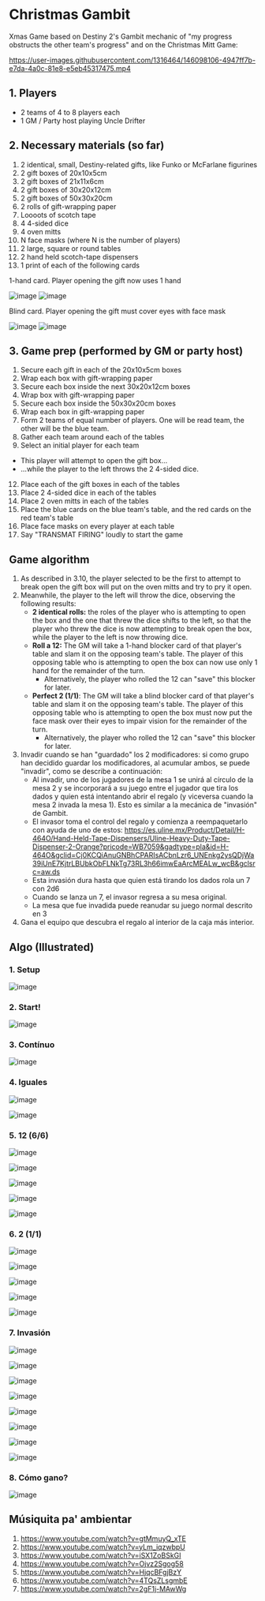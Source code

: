 # Christmas Gambit

Xmas Game based on Destiny 2's Gambit mechanic of "my progress obstructs the other team's progress" and on the Christmas Mitt Game:


https://user-images.githubusercontent.com/1316464/146098106-4947ff7b-e7da-4a0c-81e8-e5eb45317475.mp4


## 1. Players

- 2 teams of 4 to 8 players each
- 1 GM / Party host playing Uncle Drifter

## 2. Necessary materials (so far)

1. 2 identical, small, Destiny-related gifts, like Funko or McFarlane figurines
2. 2 gift boxes of 20x10x5cm
3. 2 gift boxes of 21x11x6cm
4. 2 gift boxes of 30x20x12cm
5. 2 gift boxes of 50x30x20cm
6. 2 rolls of gift-wrapping paper
7. Loooots of scotch tape
8. 4 4-sided dice
9. 4 oven mitts
10. N face masks (where N is the number of players)
11. 2 large, square or round tables
12. 2 hand held scotch-tape dispensers
13. 1 print of each of the following cards

1-hand card. Player opening the gift now uses 1 hand

![image](https://user-images.githubusercontent.com/1316464/149075108-f0913bf5-51ac-4a9b-97a9-d15d9bc814c8.png)
![image](https://user-images.githubusercontent.com/1316464/149075175-0aab030d-955b-42fc-9c8b-37bc5e9d44e6.png)

Blind card. Player opening the gift must cover eyes with face mask

![image](https://user-images.githubusercontent.com/1316464/149075142-0838b12b-a5fb-4b29-bf25-c2d46f2f0bdf.png)
![image](https://user-images.githubusercontent.com/1316464/149075201-4b0a2bc6-3c37-4b7c-9190-93b8b8807b5d.png)


## 3. Game prep (performed by GM or party host)

1. Secure each gift in each of the 20x10x5cm boxes
2. Wrap each box with gift-wrapping paper
3. Secure each box inside the next 30x20x12cm boxes
4. Wrap box with gift-wrapping paper
5. Secure each box inside the 50x30x20cm boxes
6. Wrap each box in gift-wrapping paper
7. Form 2 teams of equal number of players. One will be read team, the other will be the blue team.
9. Gather each team around each of the tables
10. Select an initial player for each team
   - This player will attempt to open the gift box...
   - ...while the player to the left throws the 2 4-sided dice.
12. Place each of the gift boxes in each of the tables
13. Place 2 4-sided dice in each of the tables
14. Place 2 oven mitts in each of the tables
15. Place the blue cards on the blue team's table, and the red cards on the red team's table
16. Place face masks on every player at each table
17. Say "TRANSMAT FIRING" loudly to start the game


## Game algorithm

1. As described in 3.10, the player selected to be the first to attempt to break open the gift box will put on the oven mitts and try to pry it open.
2. Meanwhile, the player to the left will throw the dice, observing the following results:
   - **2 identical rolls:** the roles of the player who is attempting to open the box and the one that threw the dice shifts to the left, so that the player who threw the dice is now attempting to break open the box, while the player to the left is now throwing dice.
   - **Roll a 12:** The GM will take a 1-hand blocker card of that player's table and slam it on the opposing team's table. The player of this opposing table who is attempting to open the box can now use only 1 hand for the remainder of the turn.
      - Alternatively, the player who rolled the 12 can "save" this blocker for later.
   - **Perfect 2 (1/1)**: The GM will take a blind blocker card of that player's table and slam it on the opposing team's table. The player of this opposing table who is attempting to open the box must now put the face mask over their eyes to impair vision for the remainder of the turn.
      - Alternatively, the player who rolled the 12 can "save" this blocker for later.
4. Invadir cuando se han "guardado" los 2 modificadores: si como grupo han decidido guardar los modificadores, al acumular ambos, se puede "invadir", como se describe a continuación:
   - Al invadir, uno de los jugadores de la mesa 1 se unirá al círculo de la mesa 2 y se incorporará a su juego entre el jugador que tira los dados y quien está intentando abrir el regalo (y viceversa cuando la mesa 2 invada la mesa 1). Esto es similar a la mecánica de "invasión" de Gambit.
   - El invasor toma el control del regalo y comienza a reempaquetarlo con ayuda de uno de estos: https://es.uline.mx/Product/Detail/H-464O/Hand-Held-Tape-Dispensers/Uline-Heavy-Duty-Tape-Dispenser-2-Orange?pricode=WB7059&gadtype=pla&id=H-464O&gclid=Cj0KCQiAnuGNBhCPARIsACbnLzr6_UNEnkg2ysQDjWa39iUnE7KjtrLBUbkObFLNkTg73RL3h66imwEaArcMEALw_wcB&gclsrc=aw.ds
   - Esta invasión dura hasta que quien está tirando los dados rola un 7 con 2d6
   - Cuando se lanza un 7, el invasor regresa a su mesa original.
   - La mesa que fue invadida puede reanudar su juego normal descrito en 3
6. Gana el equipo que descubra el regalo al interior de la caja más interior.

## Algo (Illustrated)

### 1. Setup

![image](https://user-images.githubusercontent.com/1316464/146062908-14f0746c-b96f-4561-943a-4c7272903204.png)

### 2. Start!

![image](https://user-images.githubusercontent.com/1316464/146063873-7844bae0-fe90-4767-8bae-8e929143a7fb.png)

### 3. Contínuo

![image](https://user-images.githubusercontent.com/1316464/146063855-8148dc93-3ee9-4ff5-bbfc-5473056a0846.png)

### 4. Iguales

![image](https://user-images.githubusercontent.com/1316464/146064064-07d8b3c9-5b54-475c-b700-a9d0ff6fc1d5.png)

![image](https://user-images.githubusercontent.com/1316464/146064577-443af5b9-3f82-4edb-a7d2-de1e262a7db4.png)

### 5. 12 (6/6)

![image](https://user-images.githubusercontent.com/1316464/146065913-c40a3868-739c-404f-81b8-398ca01fb8f5.png)

![image](https://user-images.githubusercontent.com/1316464/146066814-820be12d-c8a1-4f5c-90a4-d47821199c9f.png)

![image](https://user-images.githubusercontent.com/1316464/146082046-2620a047-6dae-43a7-8b3e-783e674f7ce6.png)

![image](https://user-images.githubusercontent.com/1316464/146082105-4a3ed95d-890b-463b-93ab-ff1273139a34.png)

![image](https://user-images.githubusercontent.com/1316464/146082267-ef025a50-25f7-4397-ba90-fd376ed587dc.png)

### 6. 2 (1/1)

![image](https://user-images.githubusercontent.com/1316464/146082646-7f216470-7242-4518-a374-dd41c0cbcdcd.png)

![image](https://user-images.githubusercontent.com/1316464/146083527-0380db17-ebf5-436c-8df9-746d4a79d5b0.png)

![image](https://user-images.githubusercontent.com/1316464/146084120-e45354a2-ad1f-4367-9202-0aa7b950cb0f.png)

![image](https://user-images.githubusercontent.com/1316464/146084863-25d3df4e-a40c-495e-8aae-86333517a48a.png)

![image](https://user-images.githubusercontent.com/1316464/146085060-fc40c385-8684-45e8-9f02-c9688df0009e.png)


### 7. Invasión

![image](https://user-images.githubusercontent.com/1316464/146085240-5814112b-9178-42e0-9e54-7e8eb50df4af.png)

![image](https://user-images.githubusercontent.com/1316464/146085745-3f3ef542-9aa9-4c78-8701-3baccc3ab511.png)

![image](https://user-images.githubusercontent.com/1316464/146086016-8f9c4063-5b98-49a5-a899-8dddf50b45ec.png)

![image](https://user-images.githubusercontent.com/1316464/146089429-d2a1f608-ccfe-42b6-afae-8914f1c907c2.png)

![image](https://user-images.githubusercontent.com/1316464/146089978-cb05c9f2-b354-43e0-b1d1-0b2796af0519.png)


![image](https://user-images.githubusercontent.com/1316464/146091710-19dbdfe0-5957-4e23-b33c-3d4e047c731b.png)

![image](https://user-images.githubusercontent.com/1316464/146092276-a4772ec8-00d1-49b6-ae69-f8a30781ba13.png)

![image](https://user-images.githubusercontent.com/1316464/146092534-8cc7b4c5-4170-4dce-ace0-afe3a08e47ff.png)


### 8. Cómo gano?


![image](https://user-images.githubusercontent.com/1316464/146093436-f2314991-5fdc-4a96-be89-0cf2c3c6d954.png)









## Músiquita pa' ambientar

1. https://www.youtube.com/watch?v=gtMmuyQ_xTE
2. https://www.youtube.com/watch?v=yLm_iqzwbpU
3. https://www.youtube.com/watch?v=iSX1ZoBSkGI
4. https://www.youtube.com/watch?v=Ojvz2Sgog58
5. https://www.youtube.com/watch?v=HjqcBFgjBzY
6. https://www.youtube.com/watch?v=4TQsZLsgmbE
7. https://www.youtube.com/watch?v=2gF1j-MAwWg



